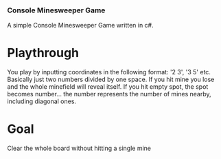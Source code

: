 ### Console Minesweeper Game

A simple Console Minesweeper Game written in c#.

# Playthrough

You play by inputting coordinates in the following format: '2 3', '3 5' etc.
Basically just two numbers divided by one space.
If you hit mine you lose and the whole minefield will reveal itself.
If you hit empty spot, the spot becomes number... the number represents the number of mines nearby, including diagonal ones.


# Goal

Clear the whole board without hitting a single mine
